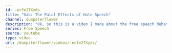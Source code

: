 ```yaml
---
id: -ecfe2TXyds
title: "Gab: The Fatal Effects of Hate Speech"
channel: dumpsterflower
description: "Ok, so this is a video I made about the free speech debate relating to the fallout of the Tree of Life synagogue shooting in Pittsburgh, and the social network site Gab. "
series: Free Speech
source: youtube
type: video
url: /dumpsterflower/videos/-ecfe2TXyds/
---
```

